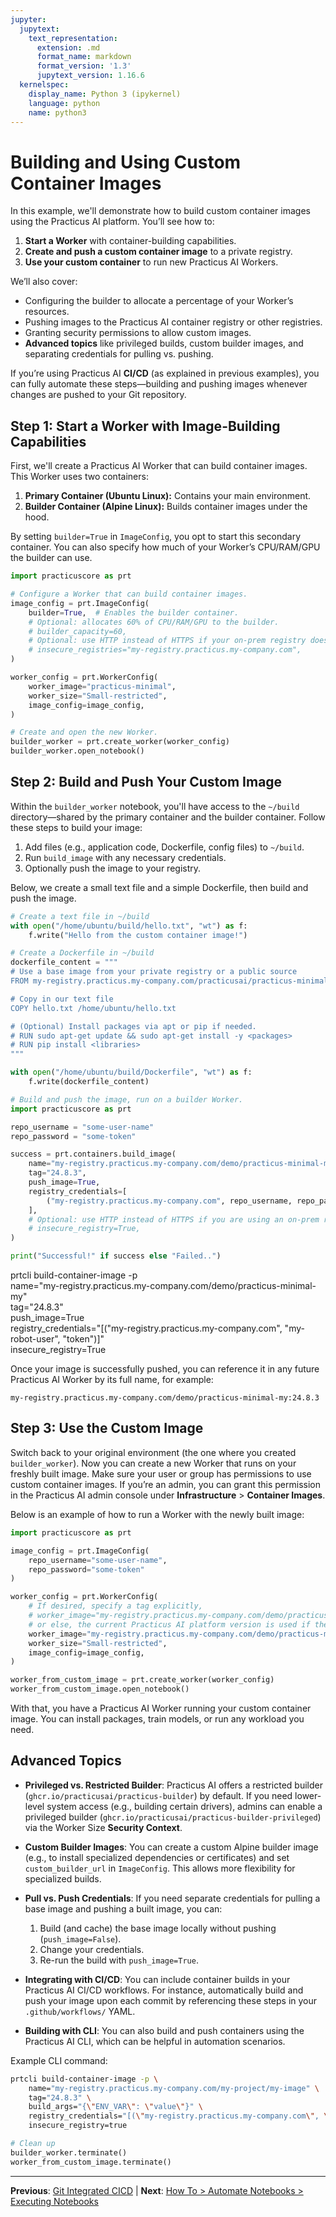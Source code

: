 ```yaml
---
jupyter:
  jupytext:
    text_representation:
      extension: .md
      format_name: markdown
      format_version: '1.3'
      jupytext_version: 1.16.6
  kernelspec:
    display_name: Python 3 (ipykernel)
    language: python
    name: python3
---
```


# Building and Using Custom Container Images

In this example, we'll demonstrate how to build custom container images using the Practicus AI platform. You’ll see how to:

1. **Start a Worker** with container-building capabilities.
2. **Create and push a custom container image** to a private registry.
3. **Use your custom container** to run new Practicus AI Workers.

We’ll also cover:

- Configuring the builder to allocate a percentage of your Worker’s resources.
- Pushing images to the Practicus AI container registry or other registries.
- Granting security permissions to allow custom images.
- **Advanced topics** like privileged builds, custom builder images, and separating credentials for pulling vs. pushing.

If you’re using Practicus AI **CI/CD** (as explained in previous examples), you can fully automate these steps—building and pushing images whenever changes are pushed to your Git repository.



## Step 1: Start a Worker with Image-Building Capabilities

First, we'll create a Practicus AI Worker that can build container images. This Worker uses two containers:

1. **Primary Container (Ubuntu Linux):** Contains your main environment.
2. **Builder Container (Alpine Linux):** Builds container images under the hood.

By setting `builder=True` in `ImageConfig`, you opt to start this secondary container. You can also specify how much of your Worker’s CPU/RAM/GPU the builder can use.


```python
import practicuscore as prt

# Configure a Worker that can build container images.
image_config = prt.ImageConfig(
    builder=True,  # Enables the builder container.
    # Optional: allocates 60% of CPU/RAM/GPU to the builder.
    # builder_capacity=60,
    # Optional: use HTTP instead of HTTPS if your on-prem registry doesn't support HTTPS
    # insecure_registries="my-registry.practicus.my-company.com",
)

worker_config = prt.WorkerConfig(
    worker_image="practicus-minimal",
    worker_size="Small-restricted",
    image_config=image_config,
)

# Create and open the new Worker.
builder_worker = prt.create_worker(worker_config)
builder_worker.open_notebook()
```

## Step 2: Build and Push Your Custom Image

Within the `builder_worker` notebook, you'll have access to the `~/build` directory—shared by the primary container and the builder container. Follow these steps to build your image:

1. Add files (e.g., application code, Dockerfile, config files) to `~/build`.
2. Run `build_image` with any necessary credentials.
3. Optionally push the image to your registry.

Below, we create a small text file and a simple Dockerfile, then build and push the image.


```python
# Create a text file in ~/build
with open("/home/ubuntu/build/hello.txt", "wt") as f:
    f.write("Hello from the custom container image!")
```

```python
# Create a Dockerfile in ~/build
dockerfile_content = """
# Use a base image from your private registry or a public source
FROM my-registry.practicus.my-company.com/practicusai/practicus-minimal:24.8.3

# Copy in our text file
COPY hello.txt /home/ubuntu/hello.txt

# (Optional) Install packages via apt or pip if needed.
# RUN sudo apt-get update && sudo apt-get install -y <packages>
# RUN pip install <libraries>
"""

with open("/home/ubuntu/build/Dockerfile", "wt") as f:
    f.write(dockerfile_content)
```

```python
# Build and push the image, run on a builder Worker.
import practicuscore as prt

repo_username = "some-user-name"
repo_password = "some-token"

success = prt.containers.build_image(
    name="my-registry.practicus.my-company.com/demo/practicus-minimal-my",
    tag="24.8.3",
    push_image=True,
    registry_credentials=[
        ("my-registry.practicus.my-company.com", repo_username, repo_password),
    ],
    # Optional: use HTTP instead of HTTPS if you are using an on-prem registry and haven't installed certificates to the builder image.
    # insecure_registry=True,
)

print("Successful!" if success else "Failed..")
```

<!-- #raw -->
prtcli build-container-image -p \
    name="my-registry.practicus.my-company.com/demo/practicus-minimal-my" \
    tag="24.8.3" \
    push_image=True \
    registry_credentials="[(\"my-registry.practicus.my-company.com\", \"my-robot-user\", \"token\")]" \
    insecure_registry=True

<!-- #endraw -->

Once your image is successfully pushed, you can reference it in any future Practicus AI Worker by its full name, for example:

```
my-registry.practicus.my-company.com/demo/practicus-minimal-my:24.8.3
```



## Step 3: Use the Custom Image

Switch back to your original environment (the one where you created `builder_worker`). Now you can create a new Worker that runs on your freshly built image. Make sure your user or group has permissions to use custom container images. If you’re an admin, you can grant this permission in the Practicus AI admin console under **Infrastructure** > **Container Images**.

Below is an example of how to run a Worker with the newly built image:


```python
import practicuscore as prt

image_config = prt.ImageConfig(
    repo_username="some-user-name",
    repo_password="some-token"
)

worker_config = prt.WorkerConfig(
    # If desired, specify a tag explicitly, 
    # worker_image="my-registry.practicus.my-company.com/demo/practicus-minimal-my:24.8.3",
    # or else, the current Practicus AI platform version is used if the tag is omitted.
    worker_image="my-registry.practicus.my-company.com/demo/practicus-minimal-my",
    worker_size="Small-restricted",
    image_config=image_config,
)

worker_from_custom_image = prt.create_worker(worker_config)
worker_from_custom_image.open_notebook()
```

With that, you have a Practicus AI Worker running your custom container image. You can install packages, train models, or run any workload you need.


<!-- #region -->
## Advanced Topics

- **Privileged vs. Restricted Builder**: Practicus AI offers a restricted builder (`ghcr.io/practicusai/practicus-builder`) by default. If you need lower-level system access (e.g., building certain drivers), admins can enable a privileged builder (`ghcr.io/practicusai/practicus-builder-privileged`) via the Worker Size **Security Context**.

- **Custom Builder Images**: You can create a custom Alpine builder image (e.g., to install specialized dependencies or certificates) and set `custom_builder_url` in `ImageConfig`. This allows more flexibility for specialized builds.

- **Pull vs. Push Credentials**: If you need separate credentials for pulling a base image and pushing a built image, you can:
  1. Build (and cache) the base image locally without pushing (`push_image=False`).
  2. Change your credentials.
  3. Re-run the build with `push_image=True`.

- **Integrating with CI/CD**: You can include container builds in your Practicus AI CI/CD workflows. For instance, automatically build and push your image upon each commit by referencing these steps in your `.github/workflows/` YAML.

- **Building with CLI**: You can also build and push containers using the Practicus AI CLI, which can be helpful in automation scenarios.

Example CLI command:
```bash
prtcli build-container-image -p \
    name="my-registry.practicus.my-company.com/my-project/my-image" \
    tag="24.8.3" \
    build_args="{\"ENV_VAR\": \"value\"}" \
    registry_credentials="[(\"my-registry.practicus.my-company.com\", \"my-robot-user\", \"token\")]" \
    insecure_registry=true
```

<!-- #endregion -->

```python
# Clean up
builder_worker.terminate()
worker_from_custom_image.terminate()
```


---

**Previous**: [Git Integrated CICD](git-integrated-cicd.md) | **Next**: [How To > Automate Notebooks > Executing Notebooks](../how-to/automate-notebooks/executing-notebooks.md)
